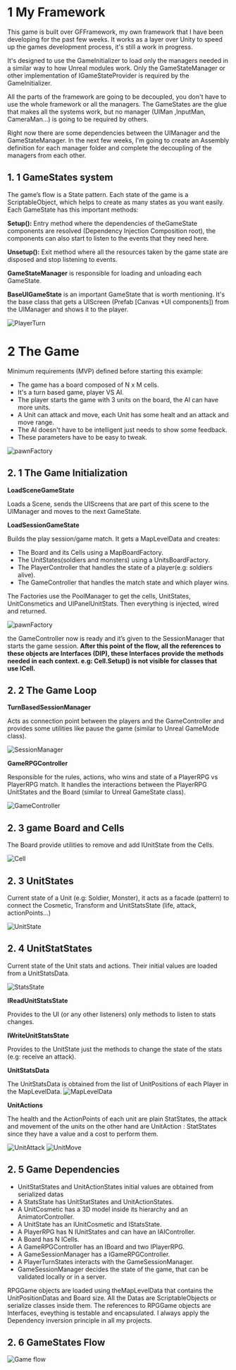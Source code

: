 # 1 My Framework

This game is built over GFFramework, my own framework that I have been developing for
the past few weeks. It works as a layer over Unity to speed up the games development
process, it's still a work in progress.

It's designed to use the GameInitializer to load only the managers needed in a similar way to
how Unreal modules work. Only the GameStateManager or other implementation of
IGameStateProvider is required by the GameInitializer.

All the parts of the framework are going to be decoupled, you don't have to use the whole
framework or all the managers. The GameStates are the glue that makes all the systems
work, but no manager (UIMan ,InputMan, CameraMan...) is going to be required by others.

Right now there are some dependencies between the UIManager and the GameStateManager. 
In the next few weeks, I'm going to create an Assembly definition for each
manager folder and complete the decoupling of the managers from each other.

## 1. 1 GameStates system

The game’s flow is a State pattern. Each state of the game is a ScriptableObject, which
helps to create as many states as you want easily. Each GameState has this important methods:

**Setup():** Entry method where the dependencies of theGameState components are resolved
(Dependency Injection Composition root), the components can also start to listen to the
events that they need here.

**Unsetup():** Exit method where all the resources taken by the game state are disposed and
stop listening to events.

**GameStateManager** is responsible for loading and unloading each GameState.

**BaseUIGameState** is an important GameState that is worth mentioning. It's the base class
that gets a UIScreen (Prefab [Canvas +UI components]) from the UIManager and shows it
to the player.

![PlayerTurn](/readmeImgs/PlayerTurn.png)

# 2 The Game

Minimum requirements (MVP) defined before starting this example:

- The game has a board composed of N x M cells.
- It's a turn based game, player VS AI.
- The player starts the game with 3 units on the board, the AI can have more units.
- A Unit can attack and move, each Unit has some healt and an attack and move range.
- The AI doesn't have to be intelligent just needs to show some feedback.
- These parameters have to be easy to tweak.

![pawnFactory](/readmeImgs/Game.png)

## 2. 1 The Game Initialization

**LoadSceneGameState**

Loads a Scene, sends the UIScreens that are part of this scene to the UIManager and
moves to the next GameState.

**LoadSessionGameState**

Builds the play session/game match. It gets a MapLevelData and creates:

- The Board and its Cells using a MapBoardFactory.
- The UnitStates(soldiers and monsters) using a UnitsBoardFactory.
- The PlayerController that handles the state of a player(e.g: soldiers alive).
- The GameController that handles the match state and which player wins.

The Factories use the PoolManager to get the cells, UnitStates, UnitConsmetics and
UIPanelUnitStats. Then everything is injected, wired and returned.

![pawnFactory](/readmeImgs/pawnFactory.png)

the GameController now is ready and it’s given to the SessionManager that starts the
game session. **After this point of the flow, all the references to these objects 
are Interfaces (DIP), these Interfaces provide the methods needed in each context.
e.g: Cell.Setup() is not visible for classes that use ICell.**


## 2. 2 The Game Loop

**TurnBasedSessionManager**

Acts as connection point between the players and the GameController and provides some
utilities like pause the game (similar to Unreal GameMode class).

![SessionManager](/readmeImgs/SessionManager.png)

**GameRPGController**

Responsible for the rules, actions, who wins and state of a PlayerRPG vs PlayerRPG match.
It handles the interactions between the PlayerRPG UnitStates and the Board (similar to Unreal GameState class).

![GameController](/readmeImgs/GameController.png)

## 2. 3 game Board and Cells

The Board provide utilities to remove and add IUnitState from the Cells.

![Cell](/readmeImgs/Cell.png)

## 2. 3 UnitStates

Current state of a Unit (e.g: Soldier, Monster), it acts as a facade (pattern) to connect the
Cosmetic, Transform and UnitStatsState (life, attack, actionPoints...)

![UnitState](/readmeImgs/UnitState.png)

## 2. 4 UnitStatStates

Current state of the Unit stats and actions. Their initial values are loaded from a UnitStatsData.

![StatsState](/readmeImgs/StatsState.png)

**IReadUnitStatsState**

Provides to the UI (or any other listeners) only methods to listen to stats changes.

**IWriteUnitStatsState**

Provides to the UnitState just the methods to
change the state of the stats (e.g: receive an attack).

**UnitStatsData**

The UnitStatsData is obtained from the list of UnitPositions 
of each Player in the MapLevelData.
![MapLevelData](/readmeImgs/MapLevelData.png)

**UnitActions**

The health and the ActionPoints of each unit are plain StatStates, the attack and movement
of the units on the other hand are UnitAction : StatStates since they have a value and 
a cost to perform them.

![UnitAttack](/readmeImgs/UnitAttack.png)
![UnitMove](/readmeImgs/UnitMove.png)

## 2. 5  Game Dependencies 

- UnitStatStates and UnitActionStates initial values are obtained from serialized datas
- A StatsState has UnitStatStates and UnitActionStates.
- A UnitCosmetic has a 3D model inside its hierarchy and an AnimatorController.
- A UnitState has an IUnitCosmetic and IStatsState.
- A PlayerRPG has N IUnitStates and can have an IAIController.
- A Board has N ICells.
- A GameRPGController has an IBoard and two IPlayerRPG.
- A GameSessionManager has a IGameRPGController.
- A PlayerTurnStates interacts with the GameSessionManager.
- GameSessionManager decides the state of the game, that can be validated locally or in a server.

RPGGame objects are loaded using theMapLevelData that contains the UnitPositionDatas and Board size. 
All the Datas are ScriptableObjects or serialize classes inside them. 
The references to RPGGame objects are Interfaces, eveything is testable and encapsulated.
I always apply the Dependency inversion principle in all my projects.

## 2. 6  GameStates Flow
![Game flow](/readmeImgs/GameFlow.png)